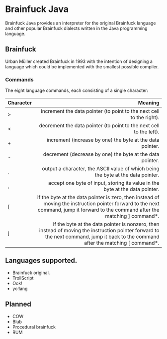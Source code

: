Brainfuck Java
================
Brainfuck Java provides an interpreter for the original Brainfuck language and other popular Brainfuck dialects 
written in the Java programming language.

Brainfuck
---------
Urban Müller created Brainfuck in 1993 with the intention of designing a language which could be implemented with the smallest possible compiler.

### Commands
The eight language commands, each consisting of a single character:

| Character | Meaning                                                                                                                                                                           |
|:----------|----------------------------------------------------------------------------------------------------------------------------------------------------------------------------------:|
|     >     | increment the data pointer (to point to the next cell to the right).                                                                                                              |
|     <     | decrement the data pointer (to point to the next cell to the left).                                                                                                               |
|     +     | increment (increase by one) the byte at the data pointer.                                                                                                                         |
|     -     | decrement (decrease by one) the byte at the data pointer.                                                                                                                         |
|     .     | output a character, the ASCII value of which being the byte at the data pointer.                                                                                                  |
|     ,     | accept one byte of input, storing its value in the byte at the data pointer.                                                                                                      |
|     [     | if the byte at the data pointer is zero, then instead of moving the instruction pointer forward to the next command, jump it forward to the command after the matching ] command*.|
|     ]     | if the byte at the data pointer is nonzero, then instead of moving the instruction pointer forward to the next command, jump it back to the command after the matching [ command*.|



Languages supported.
----------------
* Brainfuck original.
* TrollScript
* Ook!
* yo!lang

Planned
---------------
* COW
* Blub
* Procedural brainfuck
* RUM
